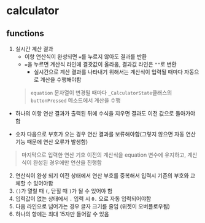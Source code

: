 # calculator

## functions
1. 실시간 계산 결과
   - 이항 연산식이 완성되면 `=`를 누르지 않아도 결과를 반환
   - `=`을 누르면 계산식 라인에 결괏값이 올라옴, 결과값 라인은 `""`로 변환
     - 실시간으로 계산 결과를 나타내기 위해서는 계산식이 입력될 때마다 자동으로 계산을 수행해야함
   > `equation` 문자열이 변경될 때마다 `_CalculatorState`클래스의 `buttonPressed` 메소드에서 계산을 수행

- 하나의 이항 연산 결과가 출력된 뒤에 수식을 지우면 결과도 이전 값으로 돌아가야함

- 숫자 다음으로 부호가 오는 경우 연산 결과를 보류해야함(그렇지 않으면 자동 연산 기능 때문에 연산 오류가 발생함)
> 마지막으로 입력한 연산 기호 이전의 계산식을 equation 변수에 유지하고, 계산식이 완성된 경우에만 연산을 진행함

2. 연산식이 완성 되기 이전 상태에서 연산 부호를 중복해서 입력시 기존의 부호와 교체할 수 있어야함
3. `()`가 열릴 때 `(`, 닫힐 때 `)`가 될 수 있어야 함
4. 입력값이 없는 상태에서 `.` 입력 시 `0.` 으로 자동 입력되어야함
5. 다음 라인으로 넘어가는 경우 글자 크기를 줄임 (위젯이 오버플로우됨)
6. 하나의 항에는 최대 15자만 들어갈 수 있음